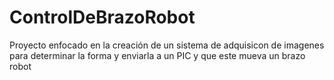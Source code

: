 # ControlDeBrazoRobot
Proyecto enfocado en la creación de un sistema de adquisicon de imagenes para determinar la forma y enviarla a un PIC y que este mueva un brazo robot
